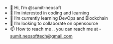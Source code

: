 - 👋 Hi, I’m @sumit-neosoft
- 👀 I’m interested in coding and learning
- 🌱 I’m currently learning DevOps and Blockchain
- 💞️ I’m looking to collaborate on opensource
- 📫 How to reach me .. you can reach me at - sumit.neosofttech@gmail.com

<!---
sumit-neosoft/sumit-neosoft is a ✨ special ✨ repository because its `README.md` (this file) appears on your GitHub profile.
You can click the Preview link to take a look at your changes.
--->
